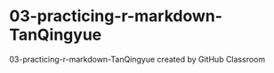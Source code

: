 # 03-practicing-r-markdown-TanQingyue
03-practicing-r-markdown-TanQingyue created by GitHub Classroom
